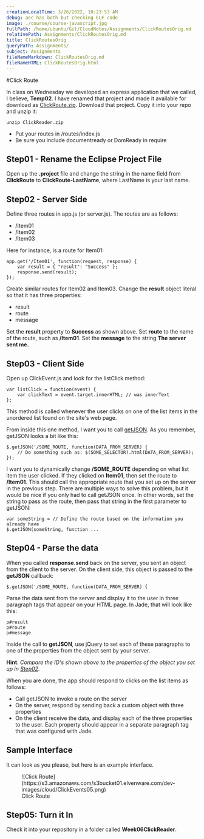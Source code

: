 ```yaml
---
creationLocalTime: 3/26/2022, 10:23:53 AM
debug: aec has both but checking ELF code
image: ./course/course-javascript.jpg
fullPath: /home/ubuntu/Git/CloudNotes/Assignments/ClickRoutesOrig.md
relativePath: Assignments/ClickRoutesOrig.md
title: ClickRoutesOrig
queryPath: Assignments/
subject: Assignments
fileNameMarkdown: ClickRoutesOrig.md
fileNameHTML: ClickRoutesOrig.html
---
```



<!-- toc -->
<!-- tocstop -->

#Click Route

In class on Wednesday we developed an express application that we called, I believe, **Temp02**. I have renamed that project and made it available for download as [ClickRoute.zip](http://elvenware.com/charlie/downloads/ClickRoute.zip). Download that project. Copy it into your repo and unzip it:

    unzip ClickReader.zip

*   Put your routes in /routes/index.js
*   Be sure you include documentready or DomReady in require

## Step01 - Rename the Eclipse Project File

Open up the **.project** file and change the string in the name field from **ClickRoute** to **ClickRoute-LastName**, where LastName is your last name.

## Step02 - Server Side

Define three routes in app.js (or server.js). The routes are as follows:

*   /Item01
*   /Item02
*   /Item03

Here for instance, is a route for Item01:

    app.get('/Item01', function(request, response) {
        var result = { "result": "Success" };
        response.send(result);
    });

Create similar routes for Item02 and Item03\. Change the **result** object literal so that it has three properties:

*   result
*   route
*   message

Set the **result** property to **Success** as shown above. Set **route** to the name of the route, such as **/Item01**. Set the **message** to the string **The server sent me.**

## Step03 - Client Side

Open up ClickEvent.js and look for the listClick method:

    var listClick = function(event) {
        var clickText = event.target.innerHTML; // was innerText
    };

This method is called whenever the user clicks on one of the list items in the unordered list found on the site's web page.

From inside this one method, I want you to call [getJSON](http://www.elvenware.com/charlie/development/web/JavaScript/JQueryBasic.html#getJSON). As you remember, getJSON looks a bit like this:

    $.getJSON('/SOME_ROUTE, function(DATA_FROM_SERVER) {
        // Do something such as: $(SOME_SELECTOR).html(DATA_FROM_SERVER);
    });

I want you to dynamically change **/SOME_ROUTE** depending on what list item the user clicked. If they clicked on **Item01**, then set the route to **/Item01**. This should call the appropriate route that you set up on the server in the previous step. There are multiple ways to solve this problem, but it would be nice if you only had to call getJSON once. In other words, set the string to pass as the route, then pass that string in the first parameter to getJSON:

    var someString = // Define the route based on the information you already have
    $.getJSON(someString, function ... 

## Step04 - Parse the data

When you called **response.send** back on the server, you sent an object from the client to the server. On the client side, this object is passed to the **getJSON** callback:

    $.getJSON('/SOME_ROUTE, function(DATA_FROM_SERVER) {

Parse the data sent from the server and display it to the user in three paragraph tags that appear on your HTML page. In Jade, that will look like this:

    p#result
    p#route
    p#message

Inside the call to **getJSON**, use jQuery to set each of these paragraphs to one of the properties from the object sent by your server.

**Hint**: _Compare the ID's shown above to the properties of the object you set up in [Step02](#step02)_.

When you are done, the app should respond to clicks on the list items as follows:

*   Call getJSON to invoke a route on the server
*   On the server, respond by sending back a custom object with three properties
*   On the client receive the data, and display each of the three properties to the user. Each property should appear in a separate paragraph tag that was configured with Jade.

## Sample Interface

It can look as you please, but here is an example interface.

<figure>![Click Route](https://s3.amazonaws.com/s3bucket01.elvenware.com/dev-images/cloud/ClickEvents05.png)

<figcaption>Click Route</figcaption>

</figure>

## Step05: Turn it In

Check it into your repository in a folder called **Week06ClickReader**.
